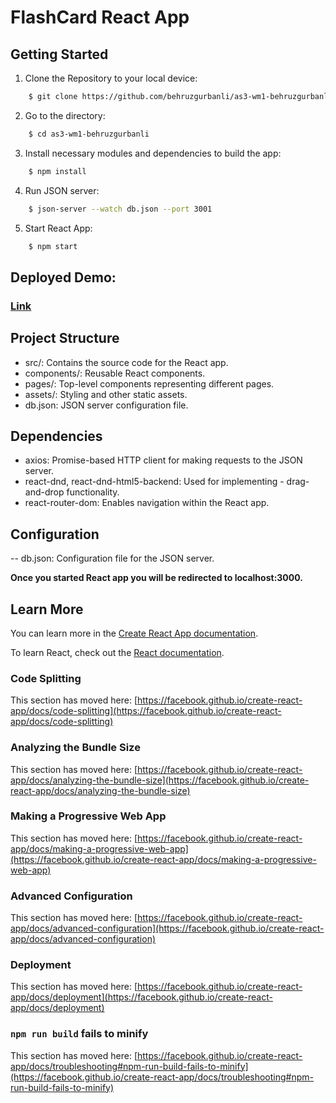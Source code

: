 # FlashCard React App

## Getting Started

1. Clone the Repository to your local device:

``` bash
    $ git clone https://github.com/behruzgurbanli/as3-wm1-behruzgurbanli.git
```

2. Go to the directory:

``` bash
    $ cd as3-wm1-behruzgurbanli
```

3. Install necessary modules and dependencies to build the app:

``` bash
    $ npm install
```

4. Run JSON server:

``` bash
    $ json-server --watch db.json --port 3001
```

5. Start React App:

``` bash
    $ npm start
```

## Deployed Demo:
<h3><a href="https://behruzgurbanli.github.io/as3-wm1-behruzgurbanli/">Link</a></h3>

## Project Structure
-    src/: Contains the source code for the React app.
 -   components/: Reusable React components.
  -  pages/: Top-level components representing different pages.
   - assets/: Styling and other static assets.
   - db.json: JSON server configuration file.

## Dependencies
- axios: Promise-based HTTP client for making requests to the JSON server.
- react-dnd, react-dnd-html5-backend: Used for implementing - drag-and-drop functionality.
- react-router-dom: Enables navigation within the React app.

## Configuration
-- db.json: Configuration file for the JSON server.



**Once you started React app you will be redirected to localhost:3000.**

## Learn More

You can learn more in the [Create React App documentation](https://facebook.github.io/create-react-app/docs/getting-started).

To learn React, check out the [React documentation](https://reactjs.org/).

### Code Splitting

This section has moved here: [https://facebook.github.io/create-react-app/docs/code-splitting](https://facebook.github.io/create-react-app/docs/code-splitting)

### Analyzing the Bundle Size

This section has moved here: [https://facebook.github.io/create-react-app/docs/analyzing-the-bundle-size](https://facebook.github.io/create-react-app/docs/analyzing-the-bundle-size)

### Making a Progressive Web App

This section has moved here: [https://facebook.github.io/create-react-app/docs/making-a-progressive-web-app](https://facebook.github.io/create-react-app/docs/making-a-progressive-web-app)

### Advanced Configuration

This section has moved here: [https://facebook.github.io/create-react-app/docs/advanced-configuration](https://facebook.github.io/create-react-app/docs/advanced-configuration)

### Deployment

This section has moved here: [https://facebook.github.io/create-react-app/docs/deployment](https://facebook.github.io/create-react-app/docs/deployment)

### `npm run build` fails to minify

This section has moved here: [https://facebook.github.io/create-react-app/docs/troubleshooting#npm-run-build-fails-to-minify](https://facebook.github.io/create-react-app/docs/troubleshooting#npm-run-build-fails-to-minify)
